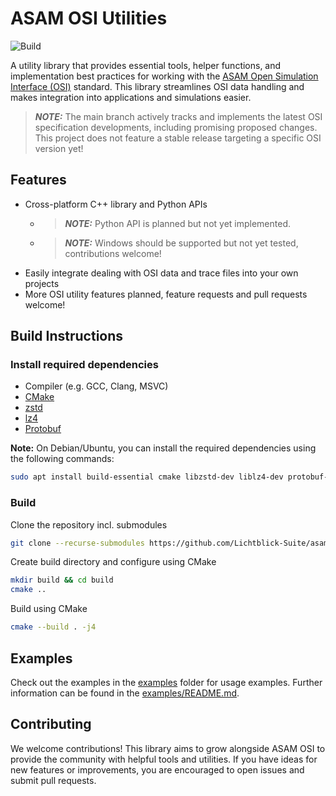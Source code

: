 # ASAM OSI Utilities

![Build](https://github.com/Lichtblick-Suite/asam-osi-utilities/actions/workflows/ubuntu.yml/badge.svg)

A utility library that provides essential tools, helper functions, and implementation best practices for working with the [ASAM Open Simulation Interface (OSI)](https://opensimulationinterface.github.io/osi-antora-generator/asamosi/latest/specification/index.html) standard. This library streamlines OSI data handling and makes integration into applications and simulations easier.

> **_NOTE:_**   The main branch actively tracks and implements the latest OSI specification developments, including promising proposed changes. This project does not feature a stable release targeting a specific OSI version yet!

## Features

- Cross-platform C++ library and Python APIs
  - > **_NOTE:_**  Python API is planned but not yet implemented.
  - > **_NOTE:_**  Windows should be supported but not yet tested, contributions welcome!
- Easily integrate dealing with OSI data and trace files into your own projects
- More OSI utility features planned, feature requests and pull requests welcome!

## Build Instructions

### Install required dependencies

- Compiler (e.g. GCC, Clang, MSVC)
- [CMake](https://cmake.org/download/)
- [zstd](https://github.com/facebook/zstd)
- [lz4](https://github.com/lz4/lz4)
- [Protobuf](https://github.com/protocolbuffers/protobuf)

**Note:** On Debian/Ubuntu, you can install the required dependencies using the following commands:

```bash
sudo apt install build-essential cmake libzstd-dev liblz4-dev protobuf-compiler doxygen
```

### Build

Clone the repository incl. submodules

```bash
git clone --recurse-submodules https://github.com/Lichtblick-Suite/asam-osi-utilities.git
```

Create build directory and configure using CMake

```bash
mkdir build && cd build
cmake ..
```

Build using CMake

```bash
cmake --build . -j4
```

## Examples

Check out the examples in the [examples](examples) folder for usage examples.
Further information can be found in the [examples/README.md](examples/README.md).

## Contributing

We welcome contributions!
This library aims to grow alongside ASAM OSI to provide the community with helpful tools and utilities.
If you have ideas for new features or improvements, you are encouraged to open issues and submit pull requests.
